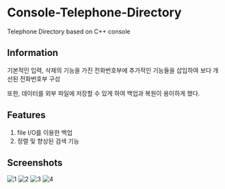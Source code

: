 # Console-Telephone-Directory
Telephone Directory based on C++ console

## Information

기본적인 입력, 삭제의 기능을 가진 전화번호부에 추가적인 기능들을 삽입하여 보다 개선된 전화번호부 구성

또한, 데이터를 외부 파일에 저장할 수 있게 하여 백업과 복원이 용이하게 했다. 

## Features
 1. file I/O를 이용한 백업 
 2. 정렬 및 향상된 검색 기능

 ## Screenshots
 ![1](https://user-images.githubusercontent.com/86253257/192216528-be230cc0-ce8f-47ca-ad35-fc8c4469805c.png)
![2](https://user-images.githubusercontent.com/86253257/192216542-117366f2-030b-4c0f-9a48-125ae0d2044f.png)
![3](https://user-images.githubusercontent.com/86253257/192216545-7ed59c5f-caa6-4113-b19b-7445d484bb47.png)
![4](https://user-images.githubusercontent.com/86253257/192216547-ee55e83e-62c5-4183-b6fb-6e3d8b9ed460.png)